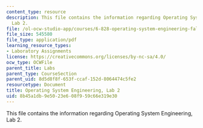 ```yaml
---
content_type: resource
description: This file contains the information regarding Operating System Engineering,
  Lab 2.
file: /ol-ocw-studio-app/courses/6-828-operating-system-engineering-fall-2012/8b45a1db9e5023e608f959c66e319e30_MIT6_828F12_lab2.pdf
file_size: 545580
file_type: application/pdf
learning_resource_types:
- Laboratory Assignments
license: https://creativecommons.org/licenses/by-nc-sa/4.0/
ocw_type: OCWFile
parent_title: Labs
parent_type: CourseSection
parent_uid: 8d5d8f8f-653f-ccaf-152d-8064474c5fe2
resourcetype: Document
title: Operating System Engineering, Lab 2
uid: 8b45a1db-9e50-23e6-08f9-59c66e319e30
---
```

This file contains the information regarding Operating System Engineering, Lab 2.